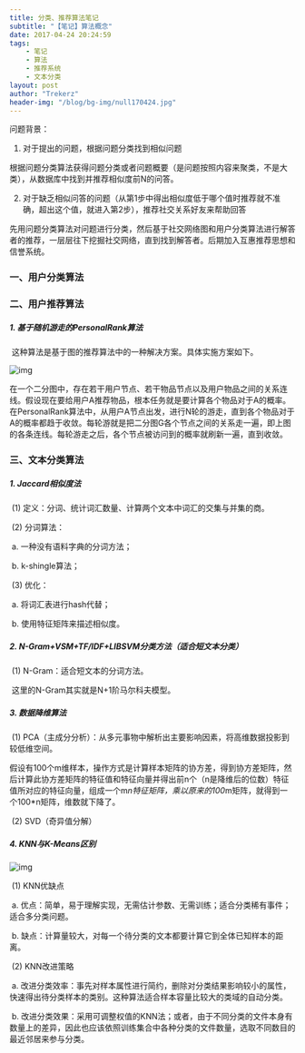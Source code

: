```yaml
---
title: 分类、推荐算法笔记
subtitle: "【笔记】算法概念"
date: 2017-04-24 20:24:59
tags: 
	- 笔记
	- 算法
	- 推荐系统
	- 文本分类
layout: post
author: "Trekerz"
header-img: "/blog/bg-img/null170424.jpg"
---
```




问题背景：

1.    对于提出的问题，根据问题分类找到相似问题

​        根据问题分类算法获得问题分类或者问题概要（是问题按照内容来聚类，不是大类），从数据库中找到并推荐相似度前N的问答。

2.    对于缺乏相似问答的问题（从第1步中得出相似度低于哪个值时推荐就不准确，超出这个值，就进入第2步），推荐社交关系好友来帮助回答

​        先用问题分类算法对问题进行分类，然后基于社交网络图和用户分类算法进行解答者的推荐，一层层往下挖掘社交网络，直到找到解答者。后期加入互惠推荐思想和信誉系统。

 

### 一、用户分类算法

### 二、用户推荐算法

##### 1.    基于随机游走的PersonalRank算法

​        这种算法是基于图的推荐算法中的一种解决方案。具体实施方案如下。

![img](1.png)

​        在一个二分图中，存在若干用户节点、若干物品节点以及用户物品之间的关系连线。假设现在要给用户A推荐物品，根本任务就是要计算各个物品对于A的概率。在PersonalRank算法中，从用户A节点出发，进行N轮的游走，直到各个物品对于A的概率都趋于收敛。每轮游就是把二分图G各个节点之间的关系走一遍，即上图的各条连线。每轮游走之后，各个节点被访问到的概率就刷新一遍，直到收敛。

### 三、文本分类算法

##### 1.    Jaccard相似度法

​	(1)  定义：分词、统计词汇数量、计算两个文本中词汇的交集与并集的商。

​	(2)  分词算法：

​		a.    一种没有语料字典的分词方法；

​		b.    k-shingle算法；

​	(3)  优化：

​		a.    将词汇表进行hash代替；

​		b.    使用特征矩阵来描述相似度。

##### 2.    N-Gram+VSM+TF/IDF+LIBSVM分类方法（适合短文本分类）

​	(1)  N-Gram：适合短文本的分词方法。

​		这里的N-Gram其实就是N+1阶马尔科夫模型。

##### 3.    数据降维算法

​	(1)  PCA（主成分分析）：从多元事物中解析出主要影响因素，将高维数据投影到较低维空间。

​         假设有100个m维样本，操作方式是计算样本矩阵的协方差，得到协方差矩阵，然后计算此协方差矩阵的特征值和特征向量并得出前n个（n是降维后的位数）特征值所对应的特征向量，组成一个m*n特征矩阵，乘以原来的100*m矩阵，就得到一个100*n矩阵，维数就下降了。

​	(2)  SVD（奇异值分解）

##### 4.    KNN与K-Means区别

![img](2.png)

​	(1)  KNN优缺点

​		a.    优点：简单，易于理解实现，无需估计参数、无需训练；适合分类稀有事件；适合多分类问题。

​		b.    缺点：计算量较大，对每一个待分类的文本都要计算它到全体已知样本的距离。

​	(2)  KNN改进策略

​		a.    改进分类效率：事先对样本属性进行简约，删除对分类结果影响较小的属性，快速得出待分类样本的类别。这种算法适合样本容量比较大的类域的自动分类。

​		b.    改进分类效果：采用可调整权值的KNN法；或者，由于不同分类的文件本身有数量上的差异，因此也应该依照训练集合中各种分类的文件数量，选取不同数目的最近邻居来参与分类。

<br/>

<br/>